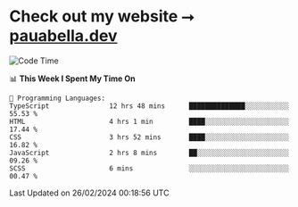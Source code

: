 # Check out my website ⭢ [pauabella.dev](https://pauabella.dev)

<!--START_SECTION:waka-->
![Code Time](http://img.shields.io/badge/Code%20Time-3%2C032%20hrs%2021%20mins-blue)

📊 **This Week I Spent My Time On** 

```text
💬 Programming Languages: 
TypeScript               12 hrs 48 mins      ██████████████░░░░░░░░░░░   55.53 % 
HTML                     4 hrs 1 min         ████░░░░░░░░░░░░░░░░░░░░░   17.44 % 
CSS                      3 hrs 52 mins       ████░░░░░░░░░░░░░░░░░░░░░   16.82 % 
JavaScript               2 hrs 8 mins        ██░░░░░░░░░░░░░░░░░░░░░░░   09.26 % 
SCSS                     6 mins              ░░░░░░░░░░░░░░░░░░░░░░░░░   00.47 % 
```


 Last Updated on 26/02/2024 00:18:56 UTC
<!--END_SECTION:waka-->
